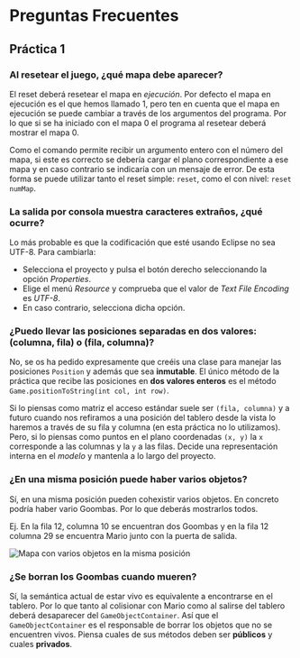 # Preguntas Frecuentes

## Práctica 1


### Al resetear el juego, ¿qué mapa debe aparecer?

El reset deberá resetear el mapa en *ejecución*. Por defecto el mapa en ejecución es el que hemos llamado 1, pero ten en cuenta que el mapa en ejecución se puede cambiar a través de los argumentos del programa. Por lo que si se ha iniciado con el mapa 0 el programa al resetear deberá mostrar el mapa 0.

Como el comando permite recibir un argumento entero con el número del mapa, si este es correcto se debería cargar el plano correspondiente a ese mapa y en caso contrario se indicaría con un mensaje de error. De esta forma se puede utilizar tanto el reset simple: `reset`, como el con nivel: `reset numMap`.

### La salida por consola muestra caracteres extraños, ¿qué ocurre?

Lo más probable es que la codificación que esté usando Eclipse no sea UTF-8. Para cambiarla:
- Selecciona el proyecto y pulsa el botón derecho seleccionando la opción *Properties*. 
- Elige el menú *Resource* y  comprueba que el valor de *Text File Encoding* es *UTF-8*. 
- En caso contrario, selecciona dicha opción.

### ¿Puedo llevar las posiciones separadas en dos valores: (columna, fila) o (fila, columna)?

No, se os ha pedido expresamente que creéis una clase para manejar las posiciones `Position` y además que sea **inmutable**. El único método de la práctica que recibe las posiciones en **dos valores enteros** es el método `Game.positionToString(int col, int row)`.

Si lo piensas como matriz el acceso estándar suele ser `(fila, columna)` y a futuro cuando nos refiramos a una posición del tablero desde la vista lo haremos a través de su fila y columna (en esta práctica no lo utilizamos). Pero, si lo piensas como puntos en el plano coordenadas `(x, y)` la `x` corresponde a las columnas y la `y` a las filas. Decide una representación interna en el *modelo* y mantenla a lo largo del proyecto. 

### ¿En una misma posición puede haber varios objetos?

Sí, en una misma posición pueden cohexistir varios objetos. En concreto podría haber vario Goombas. Por lo que deberás mostrarlos todos.

Ej. En la fila 12, columna 10 se encuentran dos Goombas y en la fila 12 columna 29 se encuentra Mario junto con la puerta de salida.

![Mapa con varios objetos en la misma posición](../../../../../../../../../Downloads/2526_MarioBros-practica2_plantilla/2526_MarioBros-practica2_plantilla/enunciados/imgsFAQ/mapa2Objetos.png)

### ¿Se borran los Goombas cuando mueren?

Sí, la semántica actual de estar vivo es equivalente a encontrarse en el tablero. Por lo que tanto al colisionar con Mario como al salirse del tablero deberá desaparecer del `GameObjectContainer`. Así que el `GameObjectContainer` es el responsable de borrar los objetos que no se encuentren vivos. Piensa cuales de sus métodos deben ser **públicos** y cuales **privados**.
